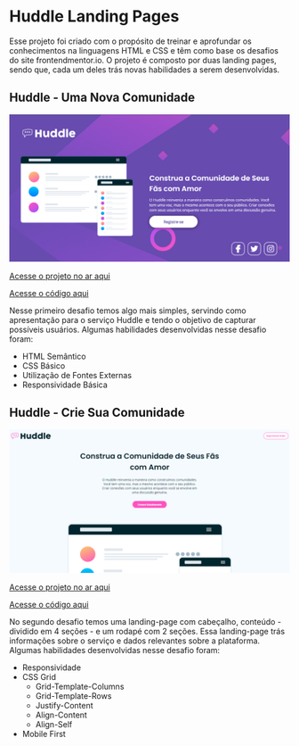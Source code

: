 # Huddle Landing Pages
Esse projeto foi criado com o propósito de treinar e aprofundar os conhecimentos na linguagens HTML e CSS e têm como base os desafios do site frontendmentor.io. O projeto é composto por duas landing pages, sendo que, cada um deles trás novas habilidades a serem desenvolvidas. 
## Huddle - Uma Nova Comunidade
![Huddle - Uma Nova Comunidade](images/Huddle%20-%20Uma%20Nova%20Comunidade.png)

[Acesse o projeto no ar aqui](https://thiagoomatheus.github.io/projects/huddle-landing-page/huddle-uma-nova-comunidade/index.html)

[Acesse o código aqui](https://github.com/thiagoomatheus/projects/huddle-landing-page/blob/main/huddle-uma-nova-comunidade/)

Nesse primeiro desafio temos algo mais simples, servindo como apresentação para o serviço Huddle e tendo o objetivo de capturar possíveis usuários.
Algumas habilidades desenvolvidas nesse desafio foram:

-   HTML Semântico
-   CSS Básico
-   Utilização de Fontes Externas
-   Responsividade Básica

## Huddle - Crie Sua Comunidade
![Huddle - Crie Sua Comunidade](images/Huddle%20-%20Crie%20Sua%20Comunidade.png)

[Acesse o projeto no ar aqui](https://thiagoomatheus.github.io/projects/huddle-landing-page/huddle-crie-sua-comunidade/index.html)

[Acesse o código aqui](https://github.com/thiagoomatheus/projects/huddle-landing-page/blob/main/huddle-crie-sua-comunidade/)

No segundo desafio temos uma landing-page com cabeçalho, conteúdo - dividido em 4 seções - e um rodapé com 2 seções. Essa landing-page trás informações sobre o serviço e dados relevantes sobre a plataforma.
Algumas habilidades desenvolvidas nesse desafio foram:

-   Responsividade
-   CSS Grid
    -   Grid-Template-Columns
    -   Grid-Template-Rows
    -   Justify-Content
    -   Align-Content
    -   Align-Self
-   Mobile First